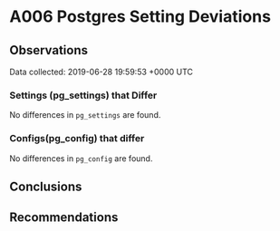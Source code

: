 # A006 Postgres Setting Deviations #

## Observations ##
Data collected: 2019-06-28 19:59:53 +0000 UTC  

### Settings (pg_settings) that Differ ###

No differences in `pg_settings` are found.

### Configs(pg_config) that differ ###

No differences in `pg_config` are found.



## Conclusions ##


## Recommendations ##

